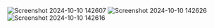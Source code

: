 ![Screenshot 2024-10-10 142607](https://github.com/user-attachments/assets/18400b19-30fa-46c7-a529-461281152653)
![Screenshot 2024-10-10 142626](https://github.com/user-attachments/assets/699586c2-bcc5-43b8-877a-659d3f5574a4)
![Screenshot 2024-10-10 142616](https://github.com/user-attachments/assets/94ec957c-c625-4d5a-bfe4-a580aff25153)
